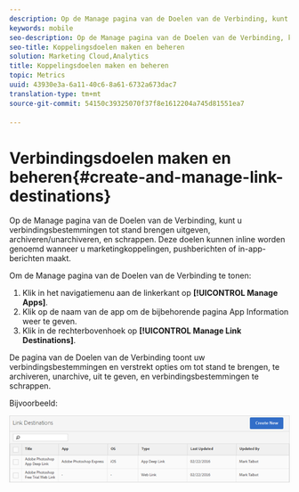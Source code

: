```yaml
---
description: Op de Manage pagina van de Doelen van de Verbinding, kunt u verbindingsbestemmingen tot stand brengen uitgeven, archiveren/unarchiveren, en schrappen. Deze doelen kunnen inline worden genoemd wanneer u marketingkoppelingen, pushberichten of in-app-berichten maakt.
keywords: mobile
seo-description: Op de Manage pagina van de Doelen van de Verbinding, kunt u verbindingsbestemmingen tot stand brengen uitgeven, archiveren/unarchiveren, en schrappen. Deze doelen kunnen inline worden genoemd wanneer u marketingkoppelingen, pushberichten of in-app-berichten maakt.
seo-title: Koppelingsdoelen maken en beheren
solution: Marketing Cloud,Analytics
title: Koppelingsdoelen maken en beheren
topic: Metrics
uuid: 43930e3a-6a11-40c6-8a61-6732a673dac7
translation-type: tm+mt
source-git-commit: 54150c39325070f37f8e1612204a745d81551ea7

---
```



# Verbindingsdoelen maken en beheren{#create-and-manage-link-destinations}

Op de Manage pagina van de Doelen van de Verbinding, kunt u verbindingsbestemmingen tot stand brengen uitgeven, archiveren/unarchiveren, en schrappen. Deze doelen kunnen inline worden genoemd wanneer u marketingkoppelingen, pushberichten of in-app-berichten maakt.

Om de Manage pagina van de Doelen van de Verbinding te tonen:

1. Klik in het navigatiemenu aan de linkerkant op **[!UICONTROL Manage Apps]**.
1. Klik op de naam van de app om de bijbehorende pagina App Information weer te geven.
1. Klik in de rechterbovenhoek op **[!UICONTROL Manage Link Destinations]**.

De pagina van de Doelen van de Verbinding toont uw verbindingsbestemmingen en verstrekt opties om tot stand te brengen, te archiveren, unarchive, uit te geven, en verbindingsbestemmingen te schrappen.

Bijvoorbeeld:

![](assets/link_destinations_list.png)

